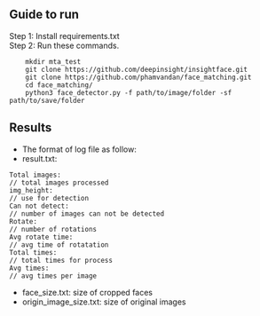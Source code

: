 Guide to run
---
Step 1: Install requirements.txt  
Step 2: Run these commands.
```
    mkdir mta_test
    git clone https://github.com/deepinsight/insightface.git
    git clone https://github.com/phamvandan/face_matching.git
    cd face_matching/
    python3 face_detector.py -f path/to/image/folder -sf path/to/save/folder
```
Results
---
* The format of log file as follow:  
* result.txt: 
```
Total images:
// total images processed
img_height:
// use for detection
Can not detect: 
// number of images can not be detected
Rotate: 
// number of rotations 
Avg rotate time: 
// avg time of rotatation
Total times:
// total times for process
Avg times:   
// avg times per image
```
* face_size.txt: size of cropped faces
* origin_image_size.txt: size of original images
